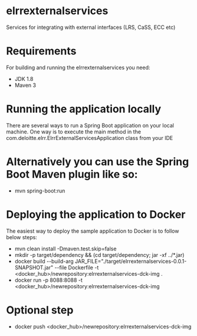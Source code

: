 # elrrexternalservices
Services for integrating with external interfaces (LRS, CaSS, ECC etc)

# Requirements
For building and running the elrrexternalservices you need:
- JDK 1.8
- Maven 3
# Running the application locally
There are several ways to run a Spring Boot application on your local machine. One way is to execute the main method in the com.deloitte.elrr.ElrrExternalServicesApplication class from your IDE

# Alternatively you can use the Spring Boot Maven plugin like so: 
- mvn spring-boot:run

# Deploying the application to Docker 
The easiest way to deploy the sample application to Docker is to follow below steps:

- mvn clean install -Dmaven.test.skip=false
- mkdir -p target/dependency && (cd target/dependency; jar -xf ../*.jar)
- docker build --build-arg JAR_FILE="./target/elrrexternalservices-0.0.1-SNAPSHOT.jar" --file Dockerfile -t <docker_hub>/newrepository:elrrexternalservices-dck-img .
- docker run -p 8088:8088 -t <docker_hub>/newrepository:elrrexternalservices-dck-img

# Optional step 
- docker push <docker_hub>/newrepository:elrrexternalservices-dck-img
